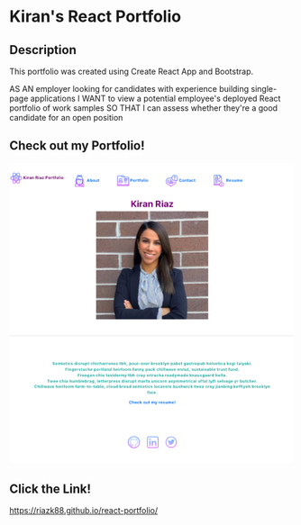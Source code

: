 # Kiran's React Portfolio

## Description

This portfolio was created using Create React App and Bootstrap.

AS AN employer looking for candidates with experience building single-page applications
I WANT to view a potential employee's deployed React portfolio of work samples
SO THAT I can assess whether they're a good candidate for an open position

## Check out my Portfolio!

<img src="https://github.com/riazk88/react-portfolio/blob/master/src/assets/images/portfolio_SS.png?raw=true" alt="Kiran"/>

## Click the Link!

https://riazk88.github.io/react-portfolio/

